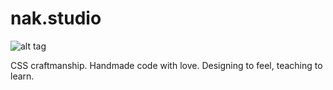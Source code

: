 # nak.studio

 ![alt tag](https://github.com/nak-studio/nak.studio-site/docs/assets/nak-studio-logo.svg)

CSS craftmanship. Handmade code with love. Designing to feel, teaching to learn.
